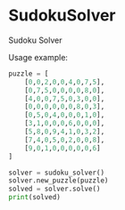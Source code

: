 # SudokuSolver
 Sudoku Solver

Usage example:

```python
puzzle = [
    [0,0,2,0,0,4,0,7,5],
    [0,7,5,0,0,0,0,8,0],
    [4,0,0,7,5,0,3,0,0],
    [0,0,0,0,0,0,8,0,3],
    [0,5,0,4,0,0,0,1,0],
    [3,1,0,0,0,6,0,0,0],
    [5,8,0,9,4,1,0,3,2],
    [7,4,0,5,0,2,0,0,8],
    [9,0,1,0,0,0,0,0,6]
]

solver = sudoku_solver()
solver.new_puzzle(puzzle)
solved = solver.solve()
print(solved)
```
